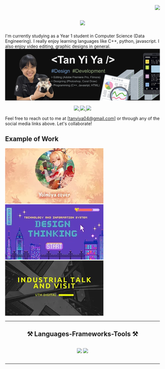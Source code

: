 <img align="right" src="https://visitor-badge.laobi.icu/badge?page_id=Bomi3002.Bomi3002" />

<h1 align="center">
    <img src="https://readme-typing-svg.herokuapp.com/?font=Righteous&size=35&center=true&vCenter=true&width=500&height=70&duration=4000&lines=Hi+There!+👋;+I'm+Yi+Ya!;" />
</h1>

I'm currently studying as a Year 1 student in Computer Science (Data Engineering). I really enjoy learning languages like C++, python, javascript. I also enjoy video editing, graphic designs in general. 
![Placeholder Poster](https://github.com/Bomi3002/Bomi3002/blob/main/assets/poster.jpg) 

 </div>
 
<div align="center"> 
    <a href="https://youtube.com/@San30025?si=v3GXAImTjkmAvM4y">
    <img src="https://img.shields.io/badge/YouTube-FF0000?style=for-the-badge&logo=youtube&logoColor=white" />
  </a>
  <a href="https://discordapp.com/users/shayan_duck">
    <img src="https://img.shields.io/badge/Discord-7289DA?style=for-the-badge&logo=discord&logoColor=white" />
  </a>
  <a href="https://www.instagram.com/y1yaa_?igsh=OGQ5ZDc2ODk2ZA%3D%3D&utm_source=qr">
     <img src="https://img.shields.io/badge/Instagram-E4405F?style=for-the-badge&logo=instagram&logoColor=white" /> 
  </a>
</div>

Feel free to reach out to me at [tanyiya04@gmail.com] or through any of the social media links above. Let's collaborate!


## Example of Work
[![Video Thumbnail](https://github.com/Bomi3002/Bomi3002/blob/main/assets/RVCmodel.webp)](https://youtu.be/37jqo4ZDLRo?si=-6omHDQ-EWfRKdAW)
[![Video Thumbnail](https://github.com/Bomi3002/Bomi3002/blob/main/assets/DesignThinking.webp)](https://youtu.be/QyVm9iafDNI?si=1JUzWb_jDvJL9bza)
[![Video Thumbnail](https://github.com/Bomi3002/Bomi3002/blob/main/assets/IndustryTalk.webp)](https://youtu.be/3LwY1RRxxFM?si=VEN5fKXQvsghQ8l9)

 <hr/>
 
<h2 align="center">⚒️ Languages-Frameworks-Tools ⚒️</h2>
<br/>
<div align="center">
    <img src="https://skillicons.dev/icons?i=react,bootstrap,mui,html,css,vscode,github,figma,tailwind,git,r" />
    <img src="https://skillicons.dev/icons?i=nodejs,python,javascript,typescript,express,firebase,mongodb,c,java,nextjs,mysql,flask" /><br>
</div>

<br/>
<hr/>
